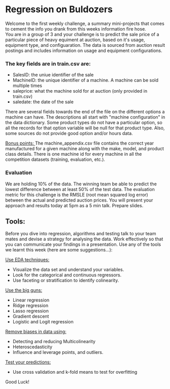 # Regression on Buldozers 

Welcome to the first weekly challenge, a summary mini-projects that comes to cement the info you drank from this weeks information fire hose.  
You are in a group of 3 and your challenge is to predict the sale price of a particular piece of heavy equiment at auction, based on it's usage, equipment type, and configuaration.  The data is sourced from auction result postings and includes information on usage and equipment configurations. 

### The key fields are in train.csv are:

* SalesID: the uniue identifier of the sale
* MachineID: the unique identifier of a machine.  A machine can be sold multiple times
* saleprice: what the machine sold for at auction (only provided in train.csv)
* saledate: the date of the sale

There are several fields towards the end of the file on the different options a machine can have.  The descriptions all start with "machine configuration" in the data dictionary.  Some product types do not have a particular option, so all the records for that option variable will be null for that product type.  Also, some sources do not provide good option and/or hours data.

<u> Bonus points: </u>
The machine_appendix.csv file contains the correct year manufactured for a given machine along with the make, model, and product class details. There is one machine id for every machine in all the competition datasets (training, evaluation, etc.).

### Evaluation

We are holding 10% of the data. The winning team be able to predict the lowest difference between at least 50% of the test data. The evaluation metric for this challenge is the RMSLE (root mean squared log error) between the actual and predicted auction prices. You will present your approach and results today at 5pm as a 5 min talk. Prepare slides.

## Tools: 

Before you dive into regression, algorithms and testing talk to your team mates and devise a strategy for analysing the data. Work effectively so that you can communicate your findings in a presentation. Use any of the tools we learnt this week (here are some suggestions...):

<u> Use EDA techniques: </u>

* Visualize the data set and understand your variables. 
* Look for the categorical and continuous regressors. 
* Use faceting or stratification to identify colinearity.

<u> Use the big guns:</u> 

* Linear regression
* Ridge regression
* Lasso regression 
* Gradient descent
* Logistic and Logit regression 

<u>Remove biases in data using:</u>

* Detecting and reducing Multicolinearity 
* Heteroscedasticity
* Influence and leverage points, and outliers.

<u> Test your predictions: </u>

* Use cross validation and k-fold means to test for overfitting


Good Luck!
 
